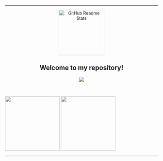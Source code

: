 ----------------------------------------------------------------------------

<p align="center">
 <img width="150px" src="https://user-images.githubusercontent.com/77863834/130308932-251ca9eb-bccf-4297-9b06-b4c8e64edb88.png" align="center" alt="GitHub Readme Stats" />
 <h2 align="center">Welcome to my repository!</h2>
</p>


<p align="center">
  <a href="https://www.linkedin.com/in/arthur-enrique-47642b1bb/">
    <img align="center" src="https://img.shields.io/badge/-LinkedIn-blue?style=flat-square&logo=Linkedin&logoColor=white&link=https://www.linkedin.com/in/arthur-enrique-47642b1bb/" />
  </a>
</p>

</br>
</br>

<a href="https://github.com/ArthurEnrique15">
  <img height="180em" src="https://github-readme-stats.vercel.app/api?username=ArthurEnrique15&theme=radical&show_icons=true" />
</a>

<a href="https://github.com/ArthurEnrique15">
   <img height="180em" src="https://github-readme-stats.vercel.app/api/top-langs/?username=ArthurEnrique15&theme=radical&show_icons=true&layout=compact" />
</a>


----------------------------------------------------------------------------------
